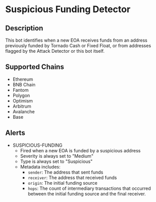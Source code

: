 # Suspicious Funding Detector

## Description

This bot identifies when a new EOA receives funds from an address previously funded by Tornado Cash or Fixed Float, or from addresses flagged by the Attack Detector or this bot itself.

## Supported Chains

- Ethereum
- BNB Chain
- Fantom
- Polygon
- Optimism
- Arbitrum
- Avalanche
- Base

## Alerts

- SUSPICIOUS-FUNDING
  - Fired when a new EOA is funded by a suspicious address
  - Severity is always set to "Medium"
  - Type is always set to "Suspicious"
  - Metadata includes:
    - `sender`: The address that sent funds
    - `receiver`: The address that received funds
    - `origin`: The initial funding source
    - `hops`: The count of intermediary transactions that occurred between the initial funding source and the final receiver.
